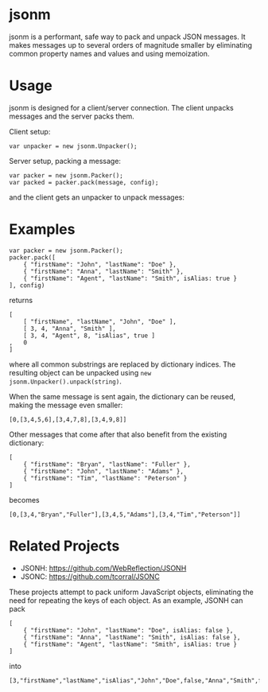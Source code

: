 # jsonm

jsonm is a performant, safe way to pack and unpack JSON messages.
It makes messages up to several orders of magnitude smaller by
eliminating common property names and values and using memoization.

# Usage

jsonm is designed for a client/server connection. The client
unpacks messages and the server packs them.


Client setup:

```
var unpacker = new jsonm.Unpacker();

```

Server setup, packing a message:

```
var packer = new jsonm.Packer();
var packed = packer.pack(message, config);
```

and the client gets an unpacker to unpack messages:

# Examples

```
var packer = new jsonm.Packer();
packer.pack([
    { "firstName": "John", "lastName": "Doe" },
    { "firstName": "Anna", "lastName": "Smith" },
    { "firstName": "Agent", "lastName": "Smith", isAlias: true }
], config)
```

returns

```
[
    [ "firstName", "lastName", "John", "Doe" ],
    [ 3, 4, "Anna", "Smith" ],
    [ 3, 4, "Agent", 8, "isAlias", true ]
,   0
]
```

where all common substrings are replaced by dictionary indices.
The resulting object can be unpacked using `new jsonm.Unpacker().unpack(string)`.

When the same message is sent again, the dictionary can be reused,
making the message even smaller:

```
[0,[3,4,5,6],[3,4,7,8],[3,4,9,8]]
```

Other messages that come after that also benefit from the existing dictionary:


```
[
    { "firstName": "Bryan", "lastName": "Fuller" },
    { "firstName": "John", "lastName": "Adams" },
    { "firstName": "Tim", "lastName": "Peterson" }
]
```

becomes

```
[0,[3,4,"Bryan","Fuller"],[3,4,5,"Adams"],[3,4,"Tim","Peterson"]]
```

# Related Projects

- JSONH: https://github.com/WebReflection/JSONH
- JSONC: https://github.com/tcorral/JSONC

These projects attempt to pack uniform JavaScript objects, eliminating the
need for repeating the keys of each object. As an example, JSONH can pack


```
[
    { "firstName": "John", "lastName": "Doe", isAlias: false },
    { "firstName": "Anna", "lastName": "Smith", isAlias: false },
    { "firstName": "Agent", "lastName": "Smith", isAlias: true }
]
```

into

```
[3,"firstName","lastName","isAlias","John","Doe",false,"Anna","Smith",false,"Agent","Smith",true]
```
